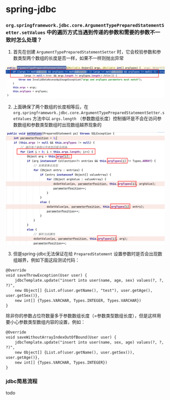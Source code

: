 # spring-jdbc

### `org.springframework.jdbc.core.ArgumentTypePreparedStatementSetter.setValues` 中的遍历方式当遇到传递的参数和需要的参数不一致时怎么处理？

1. 首先在创建 `ArgumentTypePreparedStatementSetter` 时，它会校验参数和参数类型两个数组的长度是否一样，如果不一样则抛出异常

![jdbc#1](resources/2022-04-28_21-32.png)

2. 上面确保了两个数组的长度相等后，在 `org.springframework.jdbc.core.ArgumentTypePreparedStatementSetter.setValues` 方法中以 `args.length` （参数数组长度）控制循环是不会在访问参数数组和参数类型数组时出现数组越界现象的

![jdbc#2](resources/2022-04-28_21-58.png)

3. 但是spring-jdbc无法保证在给 `PreparedStatement` 设置参数时是否会出现数组越界，例如下面这段测试代码：

```
@Override
void saveThrowException(User user) {
    jdbcTemplate.update("insert into user(name, age, sex) values(?, ?, ?)", 
	new Object[] {List.of(user.getName(), "test"), user.getAge(), user.getSex()}, 
	new int[] {Types.VARCHAR, Types.INTEGER, Types.VARCHAR})
}
```

除非你的参数占位符数量多于参数数组长度（=参数类型数组长度），但是这样用要小心参数类型数组内容的设置，例如：

```
@Override
void saveWithoutArrayIndexOutOfBound(User user) {
    jdbcTemplate.update("insert into user(name, sex, age) values(?, ?, ?)", 
	new Object[] {List.of(user.getName(), user.getSex()), user.getAge()}, 
	new int[] {Types.VARCHAR, Types.INTEGER})
}
```

### jdbc简易流程

todo